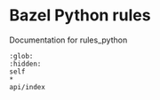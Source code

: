 # Bazel Python rules

Documentation for rules_python

```{toctree}
:glob:
:hidden:
self
*
api/index
```

